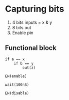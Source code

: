 # Capturing bits 
1.  4 bits inputs = x & y
2.  8 bits out 
3.  Enable pin
 


## Functional block 

```
if a == x
    if b == y
        out(z)

EN(enable)

wait(100nS)

EN(disable)

```